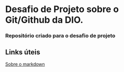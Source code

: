 # Desafio de Projeto sobre o Git/Github da DIO.

### Repositório criado para o desafio de projeto

## Links úteis

[Sobre o markdown](https://www.markdownguide.org/)
